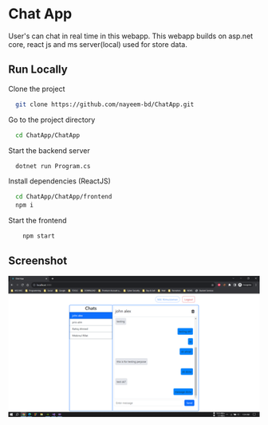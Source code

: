 
# Chat App

User's can chat in real time in this webapp.
This webapp builds on asp.net core, react js and ms server(local) used for store data.



## Run Locally

Clone the project

```bash
  git clone https://github.com/nayeem-bd/ChatApp.git
```

Go to the project directory

```bash
  cd ChatApp/ChatApp
```

Start the backend server

```bash
  dotnet run Program.cs
```
Install dependencies (ReactJS)

```bash
  cd ChatApp/ChatApp/frontend
  npm i
```
Start the frontend

```bash
    npm start
```
## Screenshot

![WebApp Screenshot](https://github.com/nayeem-bd/ChatApp/blob/main/ChatApp/Screenshot/screenshot.png)
